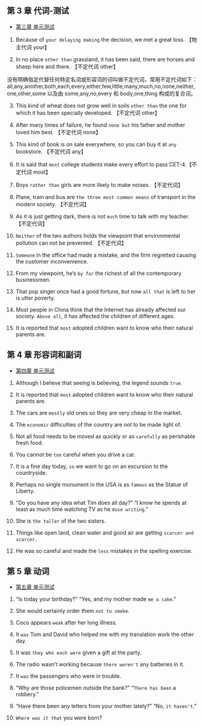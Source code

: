 ## 第 3 章 代词-测试

- [第三章 单元测试](https://umoocs.unipus.cn/course/2633/task/195000/show)

1. Because of `your delaying making` the decision, we met a great loss. 【物主代词 your】

2. In no place `other than` grassland, it has been said, there are horses and sheep here and there. 【不定代词 other】

没有明确指定代替任何特定名词或形容词的词叫做不定代词，常用不定代词如下：
all,any,another,both,each,every,either,few,little,many,much,no,none,neither,one,other,some 以及由 some,any,no,every 和 body,one,thing 构成的复合词。

3. This kind of wheat does not grow well in soils `other than` the one for which it has been specially developed. 【不定代词 other】

4. After many times of failure, he found `none but` his father and mother loved him best. 【不定代词 none】

5. This kind of book is on sale everywhere, so you can buy it at `any` bookstore. 【不定代词 any】

6. It is said that `most` college students make every effort to pass CET-4.【不定代词 most】

7. Boys `rather than` girls are more likely to make noises. 【不定代词】

8. Plane, train and bus are `the three most common means` of transport in the modern society. 【不定代词】

9. As it is just getting dark, there is not `much` time to talk with my teacher. 【不定代词】

10. `Neither` of the two authors holds the viewpoint that environmental pollution can not be prevented. 【不定代词】

11. `Someone` in the office had made a mistake, and the firm regretted causing the customer inconvenience.

12. From my viewpoint, he’s `by far` the richest of all the contemporary businessmen.

13. That pop singer once had a good fortune, but now `all that` is left to her is utter poverty.

14. Most people in China think that the Internet has already affected our society. `Above all`, it has affected the children of different ages.

15. It is reported that `most` adopted children want to know who their natural parents are.

## 第 4 章 形容词和副词

- [第四章 单元测试](https://umoocs.unipus.cn/course/2633/task/195008/show)

1. Although I believe that seeing is believing, the legend sounds `true`.

2. It is reported that `most` adopted children want to know who their natural parents are.

3. The cars are `mostly` old ones so they are very cheap in the market.

4. The `economic` difficulties of the country are not to be made light of.

5. Not all food needs to be moved as quickly or as `carefully` as perishable fresh food.

6. You cannot be `too` careful when you drive a car.

7. It is a fine day today, `so` we want to go on an excursion to the countryside.

8. Perhaps no single monument in the USA is as `famous` as the Statue of Liberty.

9. “Do you have any idea what Tim does all day?” “I know he spends at least as much time watching TV as he `dose writing`.”

10. She is `the taller` of the two sisters.

11. Things like open land, clean water and good air are getting `scarcer and scarcer`.

12. He was so careful and made the `less` mistakes in the spelling exercise.

## 第 5 章 动词

- [第五章 单元测试](https://umoocs.unipus.cn/course/2633/task/195012/show)

1. “Is today your birthday?” “Yes, and my mother made `me a cake`.”

2. She would certainly order them `not to smoke`.

3. Coco appears `weak` after her long illness.

4. It `was` Tom and David who helped me with my translation work the other day.

5. It was `they who each were` given a gift at the party.

6. The radio wasn’t working because `there weren't` any batteries in it.

7. It `was` the passengers who were in trouble.

8. “Why are those policemen outside the bank?” “`There has been` a robbery.”

9. “Have there been any letters from your mother lately?” “No, `it haven't`.”

10. `Where was it that` you were born?
